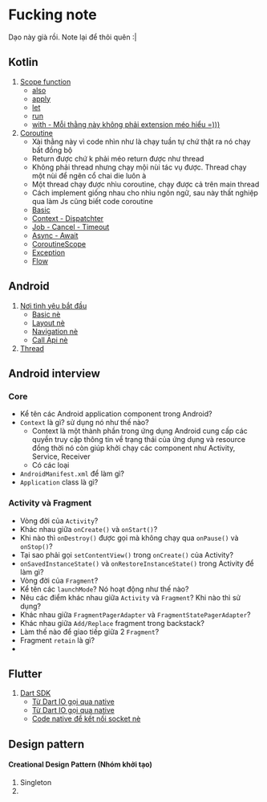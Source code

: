 # Fucking note
Dạo này già rồi. Note lại để thôi quên :|
## Kotlin
1. [Scope function](https://kotlinlang.org/docs/scope-functions.html)
    - [also](https://github.com/huynn109/mobile-flash-card/blob/main/kotlin/src/main/kotlin/scope/Also.kt)
    - [apply](https://github.com/huynn109/mobile-flash-card/blob/main/kotlin/src/main/kotlin/scope/Apply.kt)
    - [let](https://github.com/huynn109/mobile-flash-card/blob/main/kotlin/src/main/kotlin/scope/Let.kt)
    - [run](https://github.com/huynn109/mobile-flash-card/blob/main/kotlin/src/main/kotlin/scope/Run.kt)
    - [with - Mỗi thằng này không phải extension méo hiểu =)))](https://github.com/huynn109/mobile-flash-card/blob/main/kotlin/src/main/kotlin/scope/With.kt)
2. [Coroutine](https://kotlinlang.org/docs/coroutines-guide.html) <br>
    - Xài thằng này vì code nhìn như là chạy tuần tự chứ thật ra nó chạy bất đồng bộ
    - Return được chứ k phải méo return được như thread
    - Không phải thread nhưng chạy mội nùi tác vụ được. Thread chạy một nùi để ngẽn cổ chai die luôn à
    - Một thread chạy được nhìu coroutine, chạy được cả trên main thread
    - Cách implement giống nhau cho nhìu ngôn ngữ, sau này thất nghiệp qua làm Js cũng biết code coroutine
    - [Basic](https://github.com/huynn109/mobile-flash-card/blob/main/kotlin/src/main/kotlin/coroutine/Basic.kt)
    - [Context - Dispatchter](https://github.com/huynn109/mobile-flash-card/blob/main/kotlin/src/main/kotlin/coroutine/ContextAndDispatcher.kt)
    - [Job - Cancel - Timeout](https://github.com/huynn109/mobile-flash-card/blob/main/kotlin/src/main/kotlin/coroutine/JobCancellationTimeout.kt)
    - [Async - Await](https://github.com/huynn109/mobile-flash-card/blob/main/kotlin/src/main/kotlin/coroutine/AsyncAwait.kt)
    - [CoroutineScope](https://github.com/huynn109/mobile-flash-card/blob/main/kotlin/src/main/kotlin/coroutine/CoroutineScope.kt)
    - [Exception](https://github.com/huynn109/mobile-flash-card/blob/main/kotlin/src/main/kotlin/coroutine/ExceptionAndSuperVisionJobAndSuperVisionScope.kt)
    - [Flow](https://github.com/huynn109/mobile-flash-card/blob/main/kotlin/src/main/kotlin/coroutine/Flow.kt)
## Android
1. [Nơi tình yêu bắt đầu](https://developer.android.com/courses/android-basics-kotlin/course)
    - [Basic nè](https://developer.android.com/courses/android-basics-kotlin/unit-1)
    - [Layout nè](https://developer.android.com/courses/android-basics-kotlin/unit-2)
    - [Navigation nè](https://developer.android.com/courses/android-basics-kotlin/unit-3)
    - [Call Api nè](https://developer.android.com/courses/android-basics-kotlin/unit-3)
2. [Thread](https://github.com/huynn109/mobile-flash-card/blob/main/android/android-thread/app/src/main/java/com/example/androidthread/MainActivity.kt) 
## Android interview
### Core
- Kể tên các Android application component trong Android?
- `Context` là gì? sử dụng nó như thế nào?
    - Context là một thành phần trong ứng dụng Android cung cấp các quyền truy cập thông tin về trạng thái của ứng dụng và resource đồng thời
    nó còn giúp khởi chạy các component như Activity, Service, Receiver
    - Có các loại 
- `AndroidManifest.xml` để làm gì?
- `Application` class là gì?
### Activity và Fragment
- Vòng đời của `Activity`?
- Khác nhau giữa `onCreate()` và `onStart()`?
- Khi nào thì `onDestroy()` được gọi mà không chạy qua `onPause()` và `onStop()`?
- Tại sao phải gọi `setContentView()` trong `onCreate()` của Activity?
- `onSavedInstanceState()` và `onRestoreInstanceState()` trong Activity để làm gì?
- Vòng đời của `Fragment`?
- Kể tên các `launchMode`? Nó hoạt động như thế nào?
- Nêu các điểm khác nhau giữa `Activity` và `Fragment`? Khi nào thì sử dụng?
- Khác nhau giữa `FragmentPagerAdapter` và `FragmentStatePagerAdapter`?
- Khác nhau giữa `Add/Replace` fragment trong backstack?
- Làm thế nào để giao tiếp giữa 2 `Fragment`?
- Fragment `retain` là gì?
- 
## Flutter
1. [Dart SDK](https://github.com/dart-lang/sdk)
    - [Từ Dart IO gọi qua native](https://github.com/dart-lang/sdk/blob/bddded13aad0ee8b1bff7f235a548df5228e5df6/sdk/lib/_internal/vm/bin/socket_patch.dart#L1517)
    - [Từ Dart IO gọi qua native](https://github.com/dart-lang/sdk/blob/bddded13aad0ee8b1bff7f235a548df5228e5df6/sdk/lib/_internal/vm/bin/socket_patch.dart#L25)
    - [Code native để kết nối socket nè](https://github.com/dart-lang/sdk/blob/81c3e8cbb42f9cd6d2c1a7b4f95a7eb70fa3f64c/runtime/bin/socket.cc#L362)
## Design pattern
#### Creational Design Pattern (Nhóm khởi tạo)
1. Singleton
2. 